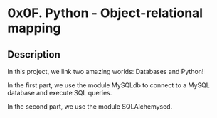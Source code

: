 # 0x0F. Python - Object-relational mapping

## Description
In this project, we link two amazing worlds: Databases and Python!

In the first part, we use the module MySQLdb to connect to a MySQL database and execute SQL queries.

In the second part, we use the module SQLAlchemysed.
